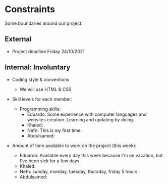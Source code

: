 # Constraints

Some boundaries around our project.

## External

- Project deadline Friday 24/10/2021

## Internal: Involuntary

- Coding style & conventions

  - We will use HTML & CSS

- Skill levels for each member:

  - Programming skills:
    - Eduardo: Some experience with computer languages and websites creation.
      Learning and updating by doing.
    - Khaled:
    - Nefn: This is my first time.
    - Abdulsamed:

- Amount of time available to work on the project (this week):
  - Eduardo: Available every day this week because I'm on vacation, but I've
    been sick for a few days.
  - Khaled:
  - Nefn: sunday, monday, tuesday, thursday, friday 5 hours.
  - Abdulsamed:

<!--
  constraints that your team decided on to help scope the project. they may include:
  - coding style & conventions
  - agree on a code review checklist for the project repository
  - the number of hours you want to spend working
  - only using the colors black and white
-->
